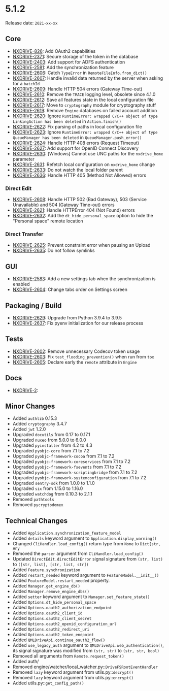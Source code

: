 # 5.1.2

Release date: `2021-xx-xx`

## Core

- [NXDRIVE-826](https://jira.nuxeo.com/browse/NXDRIVE-826): Add OAuth2 capabilities
- [NXDRIVE-2371](https://jira.nuxeo.com/browse/NXDRIVE-2371): Secure storage of the token in the database
- [NXDRIVE-2403](https://jira.nuxeo.com/browse/NXDRIVE-2403): Add support for ADFS authentication
- [NXDRIVE-2581](https://jira.nuxeo.com/browse/NXDRIVE-2581): Add the synchronization feature
- [NXDRIVE-2606](https://jira.nuxeo.com/browse/NXDRIVE-2606): Catch `TypeError` in `RemoteFileInfo.from_dict()`
- [NXDRIVE-2607](https://jira.nuxeo.com/browse/NXDRIVE-2607): Handle invalid data returned by the server when asking for a `batchId`
- [NXDRIVE-2609](https://jira.nuxeo.com/browse/NXDRIVE-2609): Handle HTTP 504 errors (Gateway Time-out)
- [NXDRIVE-2610](https://jira.nuxeo.com/browse/NXDRIVE-2610): Remove the `TRACE` logging level, obsolete since 4.1.0
- [NXDRIVE-2612](https://jira.nuxeo.com/browse/NXDRIVE-2612): Save all features state in the local configuration file
- [NXDRIVE-2617](https://jira.nuxeo.com/browse/NXDRIVE-2617): Move to `cryptography` module for cryptography stuff
- [NXDRIVE-2619](https://jira.nuxeo.com/browse/NXDRIVE-2619): Remove `Engine` databases on failed account addition
- [NXDRIVE-2620](https://jira.nuxeo.com/browse/NXDRIVE-2620): Ignore `RuntimeError: wrapped C/C++ object of type LinkingAction has been deleted` in `Action.finish()`
- [NXDRIVE-2622](https://jira.nuxeo.com/browse/NXDRIVE-2622): Fix parsing of paths in local configuration file
- [NXDRIVE-2623](https://jira.nuxeo.com/browse/NXDRIVE-2623): Ignore `RuntimeError: wrapped C/C++ object of type QueueManager has been deleted` in `QueueManager.push_error()`
- [NXDRIVE-2624](https://jira.nuxeo.com/browse/NXDRIVE-2624): Handle HTTP 408 errors (Request Timeout)
- [NXDRIVE-2627](https://jira.nuxeo.com/browse/NXDRIVE-2627): Add support for OpenID Connect Discovery
- [NXDRIVE-2630](https://jira.nuxeo.com/browse/NXDRIVE-2630): [Windows] Cannot use UNC paths for the `nxdrive_home` parameter
- [NXDRIVE-2631](https://jira.nuxeo.com/browse/NXDRIVE-2631): Refetch local configuration on `nxdrive_home` change
- [NXDRIVE-2633](https://jira.nuxeo.com/browse/NXDRIVE-2633): Do not watch the local folder parent
- [NXDRIVE-2636](https://jira.nuxeo.com/browse/NXDRIVE-2636): Handle HTTP 405 (Method Not Allowed) errors

### Direct Edit

- [NXDRIVE-2608](https://jira.nuxeo.com/browse/NXDRIVE-2608): Handle HTTP 502 (Bad Gateway), 503 (Service Unavailable) and 504 (Gateway Time-out) errors
- [NXDRIVE-2621](https://jira.nuxeo.com/browse/NXDRIVE-2621): Handle HTTPError 404 (Not Found) errors
- [NXDRIVE-2632](https://jira.nuxeo.com/browse/NXDRIVE-2632): Add the `dt_hide_personal_space` option to hide the "Personal space" remote location

### Direct Transfer

- [NXDRIVE-2625](https://jira.nuxeo.com/browse/NXDRIVE-2625): Prevent constraint error when pausing an Upload
- [NXDRIVE-2635](https://jira.nuxeo.com/browse/NXDRIVE-2635): Do not follow symlinks

## GUI

- [NXDRIVE-2583](https://jira.nuxeo.com/browse/NXDRIVE-2583): Add a new settings tab when the synchronization is enabled
- [NXDRIVE-2604](https://jira.nuxeo.com/browse/NXDRIVE-2604): Change tabs order on Settings screen

## Packaging / Build

- [NXDRIVE-2629](https://jira.nuxeo.com/browse/NXDRIVE-2629): Upgrade from Python 3.9.4 to 3.9.5
- [NXDRIVE-2637](https://jira.nuxeo.com/browse/NXDRIVE-2637): Fix pyenv initialization for our release process

## Tests

- [NXDRIVE-2602](https://jira.nuxeo.com/browse/NXDRIVE-2602): Remove unnecessary Codecov token usage
- [NXDRIVE-2603](https://jira.nuxeo.com/browse/NXDRIVE-2603): Fix `test_flooding_prevention()` when run from `tox`
- [NXDRIVE-2605](https://jira.nuxeo.com/browse/NXDRIVE-2605): Declare early the `remote` attribute in `Engine`

## Docs

- [NXDRIVE-2](https://jira.nuxeo.com/browse/NXDRIVE-2):

## Minor Changes

- Added `authlib` 0.15.3
- Added `cryptography` 3.4.7
- Added `jwt` 1.2.0
- Upgraded `docutils` from 0.17 to 0.17.1
- Upgraded `nuxeo` from 5.0.0 to 6.0.0
- Upgraded `pyinstaller` from 4.2 to 4.3
- Upgraded `pyobjc-core` from 7.1 to 7.2
- Upgraded `pyobjc-framework-cocoa` from 7.1 to 7.2
- Upgraded `pyobjc-framework-coreservices` from 7.1 to 7.2
- Upgraded `pyobjc-framework-fsevents` from 7.1 to 7.2
- Upgraded `pyobjc-framework-scriptingbridge` from 7.1 to 7.2
- Upgraded `pyobjc-framework-systemconfiguration` from 7.1 to 7.2
- Upgraded `sentry-sdk` from 1.0.0 to 1.1.0
- Upgraded `six` from 1.15.0 to 1.16.0
- Upgraded `watchdog` from 0.10.3 to 2.1.1
- Removed `pathtools`
- Removed `pycryptodomex`

## Technical Changes

- Added `Application.synchronization_feature_model`
- Added `details` keyword argument to `Application.display_warning()`
- Changed `CliHandler.load_config()` return type from `None` to `Dict[str, Any`
- Removed the `parser` argument from `CliHandler.load_config()`
- Updated `DirectEdit.directEditError` signal signature from `(str, list)` to `([str, list], [str, list, str])`
- Added `Feature.synchronization`
- Added `restart_needed` keyword argument to `FeatureModel.__init__()`
- Added `FeatureModel.restart_needed` property.
- Added `Manager.get_engine_db()`
- Added `Manager.remove_engine_dbs()`
- Added `setter` keyword argument to `Manager.set_feature_state()`
- Added `Options.dt_hide_personal_space`
- Added `Options.oauth2_authorization_endpoint`
- Added `Options.oauth2_client_id`
- Added `Options.oauth2_client_secret`
- Added `Options.oauth2_openid_configuration_url`
- Added `Options.oauth2_redirect_uri`
- Added `Options.oauth2_token_endpoint`
- Added `QMLDriveApi.continue_oauth2_flow()`
- Added `use_legacy_auth` argument to `QMLDriveApi.web_authentication()`, its signal signature was modified from `(str, str)` to `(str, str, bool)`
- Removed all arguments from `Remote.request_token()`
- Added auth/
- Removed engine/watcher/local_watcher.py::`DriveFSRootEventHandler`
- Removed `lazy` keyword argument from utils.py::`decrypt()`
- Removed `lazy` keyword argument from utils.py::`encrypt()`
- Added utils.py::`get_config_path()`
